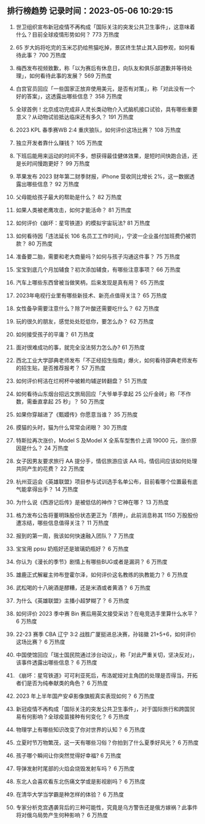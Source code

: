 
## 排行榜趋势 记录时间：2023-05-06 10:29:15
  
  1. 世卫组织宣布新冠疫情不再构成「国际关注的突发公共卫生事件」，这意味着什么？目前全球疫情形势如何？ 773 万热度
    
  2. 65 岁大妈将吃完的玉米芯扔给熊猫吃掉，景区终生禁止其入园参观，如何看待此事？ 700 万热度
    
  3. 梅西发布视频致歉，称「以为赛后有休息日，向队友和俱乐部道歉并等待处理」，如何看待此事的发展？ 569 万热度
    
  4. 白宫官员回应「一些国家正放弃使用美元，是否有对策」，称「对此没有一个好的答案」，这透露出哪些信息？ 358 万热度
    
  5. 全球首例！北京成功完成非人灵长类动物介入式脑机接口试验，具有哪些重要意义？从动物试验抵达临床还有多久？ 191 万热度
    
  6. 2023 KPL 春季赛WB 2:4 重庆狼队，如何评价这场比赛？ 108 万热度
    
  7. 独立开发者靠什么赚钱？ 105 万热度
    
  8. 下班后能用来运动的时间不多，想获得最佳健体效果，是短时间快跑合适，还是长时间慢跑更好？ 99 万热度
    
  9. 苹果发布 2023 财年第二财季财报，iPhone 营收同比增长 2%，这一数据透露出哪些信息？ 92 万热度
    
  10. 父母能给孩子最大的帮助是什么？ 82 万热度
    
  11. 如果人类被老鹰攻击，如何才能活命？ 81 万热度
    
  12. 如何评价《崩坏：星穹铁道》的模拟宇宙玩法? 81 万热度
    
  13. 如何看待因「违法延长 106 名员工工作时间」，宁波一企业虽付加班费仍被罚款？ 80 万热度
    
  14. 准备要二胎，需要和老大商量吗？如何与孩子沟通这件事？ 75 万热度
    
  15. 宝宝到底几个月加辅食？初次添加辅食，有哪些注意事项？ 66 万热度
    
  16. 汽车上哪些东西曾被当做笑柄，后来发现是真有用？ 65 万热度
    
  17. 2023年电视行业里有哪些新技术、新亮点值得关注？ 65 万热度
    
  18. 女性备孕需要注意什么？除了叶酸还需要吃什么？ 62 万热度
    
  19. 玩的很久的朋友，感觉处处贬低你，要怎么办？ 62 万热度
    
  20. 如何接受孩子的平庸？ 61 万热度
    
  21. 面对很难成功的事，就完全没法努力怎么办? 61 万热度
    
  22. 西北工业大学邵典老师发布「不正经招生指南」爆火，如何看待邵典老师发布的招生贴，是否推荐报考？ 57 万热度
    
  23. 如何评价柯洁在烂柯杯中被赖均辅逆转翻盘？ 51 万热度
    
  24. 如何看待山东烟台招远文旅局回应「大爷单手拿起 25 公斤金砖」称「不作数，需垂直拿起 25 秒」？ 50 万热度
    
  25. 如果你穿越进了《甄嬛传》你愿意当谁？ 35 万热度
    
  26. 摸猫的头时，猫为什么常常会闭眼？ 30 万热度
    
  27. 特斯拉再次涨价，Model S 及Model X 全系车型售价上调 19000 元，涨价原因是什么？ 24 万热度
    
  28. 女子因男友要求旅行 AA 提分手，情侣旅游应该 AA 吗，情侣间应该如何处理共同产生的花费？ 22 万热度
    
  29. 杭州亚运会《英雄联盟》项目参与试训选手名单公布，目前看哪个位置最有底气能拿得出手？ 14 万热度
    
  30. 为什么说《西游记后传》是被低估的神作？它神在哪？ 13 万热度
    
  31. 格力发布公告将董明珠股份状态更正为「质押」，此前消息称其 1150 万股股份遭冻结，哪些信息值得关注？ 11 万热度
    
  32. 报到的第一周，我该如何快速融入团队？ 7 万热度
    
  33. 宝宝用 ppsu 奶瓶好还是玻璃奶瓶好？ 6 万热度
    
  34. 你认为《漫长的季节》剧情上有哪些BUG或者是漏洞？ 6 万热度
    
  35. 雄鹿正式解雇主帅布登霍尔泽，如何评价这名教练的执教能力？ 6 万热度
    
  36. 武松喝的十八碗酒是醪糟，还是米酒或者黄酒？ 6 万热度
    
  37. 为什么《英雄联盟》主播小超梦糊了？ 6 万热度
    
  38. 如何评价 2023 季中赛 Bin 赛后用英文接受采访？在电竞选手里算什么水平？ 6 万热度
    
  39. 22-23 赛季 CBA 辽宁 3:2 战胜广厦挺进总决赛，孙铭徽 21+5+6，如何评价这场比赛？ 6 万热度
    
  40. 中国使馆回应「瑞士国民院通过涉台动议」，称「对此严重关切，坚决反对」，该事件透露出哪些信息？ 6 万热度
    
  41. 《崩坏：星穹铁道》可可利亚死后，布洛妮娅对主角团的处理是否得当，开拓者们是否为纯奉献类的角色？ 6 万热度
    
  42. 2023 年上半年国产安卓影像旗舰真实表现如何？ 6 万热度
    
  43. 新冠疫情不再构成「国际关注的突发公共卫生事件」，对于国际旅行和跨国贸易有何影响？全球疫苗接种有何变化？ 6 万热度
    
  44. 物理学上有哪些知识改变了你对世界的认知？ 6 万热度
    
  45. 立夏时节万物繁茂，这一天有哪些习俗？你拍到了什么夏季好风光？ 6 万热度
    
  46. 孩子哪个瞬间让你突然觉得好幸福? 6 万热度
    
  47. 导弹发射时尾部的火焰会烧毁发射车吗？ 6 万热度
    
  48. 东北人会喜欢看东北伤痛文学或是影视剧吗？ 6 万热度
    
  49. 在清华大学当学霸是种怎样的体验？ 6 万热度
    
  50. 专家分析克宫遇袭背后的三种可能性，究竟是乌方警告还是俄方嫁祸？此事件将对俄乌局势产生何种影响？ 6 万热度
    